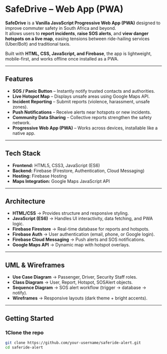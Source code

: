 # SafeDrive – Web App (PWA)

**SafeDrive** is a **Vanilla JavaScript Progressive Web App (PWA)** designed to improve commuter safety in South Africa and beyond.  
It allows users to **report incidents**, **raise SOS alerts**, and **view danger hotspots on a live map**, easing tensions between ride-hailing services (Uber/Bolt) and traditional taxis.

Built with **HTML, CSS, JavaScript, and Firebase**, the app is lightweight, mobile-first, and works offline once installed as a PWA.

---

## Features
- **SOS / Panic Button** – Instantly notify trusted contacts and authorities.  
- **Live Hotspot Map** – Displays unsafe areas using Google Maps API.  
- **Incident Reporting** – Submit reports (violence, harassment, unsafe zones).  
- **Push Notifications** – Receive alerts near hotspots or new incidents.  
- **Community Data Sharing** – Collective reports strengthen the safety network.  
- **Progressive Web App (PWA)** – Works across devices, installable like a native app.  

---

## Tech Stack
- **Frontend:** HTML5, CSS3, JavaScript (ES6)  
- **Backend:** Firebase (Firestore, Authentication, Cloud Messaging)  
- **Hosting:** Firebase Hosting  
- **Maps Integration:** Google Maps JavaScript API  

---

## Architecture
- **HTML/CSS** → Provides structure and responsive styling.  
- **JavaScript (ES6)** → Handles UI interactivity, data fetching, and PWA logic.  
- **Firebase Firestore** → Real-time database for reports and hotspots.  
- **Firebase Auth** → User authentication (email, phone, or Google login).  
- **Firebase Cloud Messaging** → Push alerts and SOS notifications.  
- **Google Maps API** → Dynamic map with hotspot overlays.  

---

## UML & Wireframes
- **Use Case Diagram** → Passenger, Driver, Security Staff roles.  
- **Class Diagram** → User, Report, Hotspot, SOSAlert objects.  
- **Sequence Diagram** → SOS alert workflow (trigger → database → notify).  
- **Wireframes** → Responsive layouts (dark theme + bright accents).  

---

## Getting Started

### 1️Clone the repo
```bash
git clone https://github.com/your-username/saferide-alert.git
cd saferide-alert
